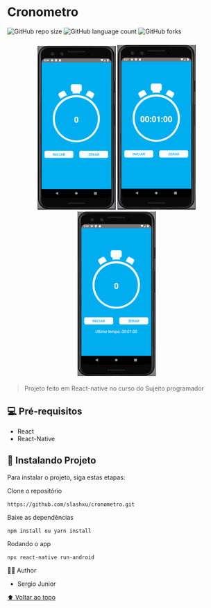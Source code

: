 # Cronometro

<!---Esses são exemplos. Veja https://shields.io para outras pessoas ou para personalizar este conjunto de escudos. Você pode querer incluir dependências, status do projeto e informações de licença aqui--->

![GitHub repo size](https://img.shields.io/github/repo-size/slashxu/README-template?style=for-the-badge)
![GitHub language count](https://img.shields.io/github/languages/count/slashxu/README-template?style=for-the-badge)
![GitHub forks](https://img.shields.io/github/forks/slashxu/README-template?style=for-the-badge)

<h3 align="center">
<img src="./screenshots/01.PNG?raw=true" alt="img01" width="180px"/>
<img src="./screenshots/02.PNG?raw=true" alt="img02" width="180px"/>
<img src="./screenshots/03.PNG?raw=true" alt="img03" width="180px"/>
</h3>

> Projeto feito em React-native no curso do Sujeito programador

## 💻 Pré-requisitos
* React
* React-Native

## 🚀 Instalando Projeto

Para instalar o projeto, siga estas etapas:

Clone o repositório
```
https://github.com/slashxu/cronometro.git
```

Baixe as dependências
```
npm install ou yarn install
```

Rodando o app
```
npx react-native run-android
```

🙋‍♂️ Author
* Sergio Junior 

[⬆ Voltar ao topo](#cronometro)<br>
